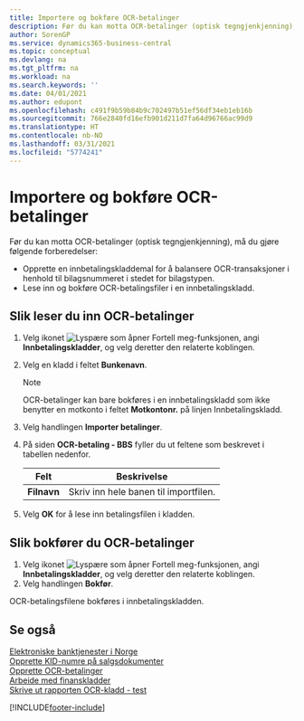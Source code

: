 ```yaml
---
title: Importere og bokføre OCR-betalinger
description: Før du kan motta OCR-betalinger (optisk tegngjenkjenning), må du gjøre noen forberedelser.
author: SorenGP
ms.service: dynamics365-business-central
ms.topic: conceptual
ms.devlang: na
ms.tgt_pltfrm: na
ms.workload: na
ms.search.keywords: ''
ms.date: 04/01/2021
ms.author: edupont
ms.openlocfilehash: c491f9b59b84b9c702497b51ef56df34eb1eb16b
ms.sourcegitcommit: 766e2840fd16efb901d211d7fa64d96766ac99d9
ms.translationtype: HT
ms.contentlocale: nb-NO
ms.lasthandoff: 03/31/2021
ms.locfileid: "5774241"
---
```

# <a name="import-and-post-ocr-payments"></a>Importere og bokføre OCR-betalinger
Før du kan motta OCR-betalinger (optisk tegngjenkjenning), må du gjøre følgende forberedelser:  

- Opprette en innbetalingskladdemal for å balansere OCR-transaksjoner i henhold til bilagsnummeret i stedet for bilagstypen.  
- Lese inn og bokføre OCR-betalingsfiler i en innbetalingskladd.  

## <a name="to-import-ocr-payments"></a>Slik leser du inn OCR-betalinger  

1.  Velg ikonet ![Lyspære som åpner Fortell meg-funksjonen](../../media/ui-search/search_small.png "Fortell hva du vil gjøre"), angi **Innbetalingskladder**, og velg deretter den relaterte koblingen.  
2.  Velg en kladd i feltet **Bunkenavn**.  

    > [!NOTE]  
    >  OCR-betalinger kan bare bokføres i en innbetalingskladd som ikke benytter en motkonto i feltet **Motkontonr.** på linjen Innbetalingskladd.  

3.  Velg handlingen **Importer betalinger**.  
4.  På siden **OCR-betaling - BBS** fyller du ut feltene som beskrevet i tabellen nedenfor.  

    |Felt|Beskrivelse|  
    |---------------------------------|---------------------------------------|  
    |**Filnavn**|Skriv inn hele banen til importfilen.|  

5.  Velg **OK** for å lese inn betalingsfilen i kladden.  

## <a name="to-post-ocr-payments"></a>Slik bokfører du OCR-betalinger  

1.  Velg ikonet ![Lyspære som åpner Fortell meg-funksjonen](../../media/ui-search/search_small.png "Fortell hva du vil gjøre"), angi **Innbetalingskladder**, og velg deretter den relaterte koblingen.  
2.  Velg handlingen **Bokfør**.  

OCR-betalingsfilene bokføres i innbetalingskladden.  

## <a name="see-also"></a>Se også  
 [Elektroniske banktjenester i Norge](electronic-banking-in-norway.md)   
 [Opprette KID-numre på salgsdokumenter](how-to-set-up-kid-numbers-on-sales-documents.md)   
 [Opprette OCR-betalinger](how-to-set-up-ocr-payments.md)   
 [Arbeide med finanskladder](../../ui-work-general-journals.md)   
 [Skrive ut rapporten OCR-kladd - test](how-to-print-the-ocr-journal-test-report.md)


[!INCLUDE[footer-include](../../includes/footer-banner.md)]